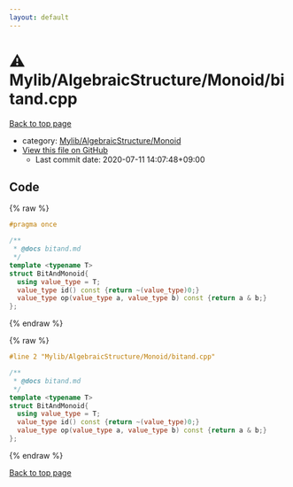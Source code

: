 ```yaml
---
layout: default
---
```


<!-- mathjax config similar to math.stackexchange -->
<script type="text/javascript" async
  src="https://cdnjs.cloudflare.com/ajax/libs/mathjax/2.7.5/MathJax.js?config=TeX-MML-AM_CHTML">
</script>
<script type="text/x-mathjax-config">
  MathJax.Hub.Config({
    TeX: { equationNumbers: { autoNumber: "AMS" }},
    tex2jax: {
      inlineMath: [ ['$','$'] ],
      processEscapes: true
    },
    "HTML-CSS": { matchFontHeight: false },
    displayAlign: "left",
    displayIndent: "2em"
  });
</script>

<script type="text/javascript" src="https://cdnjs.cloudflare.com/ajax/libs/jquery/3.4.1/jquery.min.js"></script>
<script src="https://cdn.jsdelivr.net/npm/jquery-balloon-js@1.1.2/jquery.balloon.min.js" integrity="sha256-ZEYs9VrgAeNuPvs15E39OsyOJaIkXEEt10fzxJ20+2I=" crossorigin="anonymous"></script>
<script type="text/javascript" src="../../../../assets/js/copy-button.js"></script>
<link rel="stylesheet" href="../../../../assets/css/copy-button.css" />


# :warning: Mylib/AlgebraicStructure/Monoid/bitand.cpp

<a href="../../../../index.html">Back to top page</a>

* category: <a href="../../../../index.html#b9ce8b1117f3871719e4d3859e7574c9">Mylib/AlgebraicStructure/Monoid</a>
* <a href="{{ site.github.repository_url }}/blob/master/Mylib/AlgebraicStructure/Monoid/bitand.cpp">View this file on GitHub</a>
    - Last commit date: 2020-07-11 14:07:48+09:00




## Code

<a id="unbundled"></a>
{% raw %}
```cpp
#pragma once

/**
 * @docs bitand.md
 */
template <typename T>
struct BitAndMonoid{
  using value_type = T;
  value_type id() const {return ~(value_type)0;}
  value_type op(value_type a, value_type b) const {return a & b;}
};

```
{% endraw %}

<a id="bundled"></a>
{% raw %}
```cpp
#line 2 "Mylib/AlgebraicStructure/Monoid/bitand.cpp"

/**
 * @docs bitand.md
 */
template <typename T>
struct BitAndMonoid{
  using value_type = T;
  value_type id() const {return ~(value_type)0;}
  value_type op(value_type a, value_type b) const {return a & b;}
};

```
{% endraw %}

<a href="../../../../index.html">Back to top page</a>

